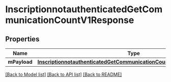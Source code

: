 # InscriptionnotauthenticatedGetCommunicationCountV1Response

## Properties
Name | Type | Description | Notes
------------ | ------------- | ------------- | -------------
**mPayload** | [**InscriptionnotauthenticatedGetCommunicationCountV1ResponseMPayload***](InscriptionnotauthenticatedGetCommunicationCountV1ResponseMPayload.md) |  | 

[[Back to Model list]](../README.md#documentation-for-models) [[Back to API list]](../README.md#documentation-for-api-endpoints) [[Back to README]](../README.md)


